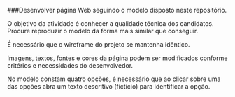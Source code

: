 ###Desenvolver página Web seguindo o modelo disposto neste repositório.

O objetivo da atividade é conhecer a qualidade técnica dos candidatos. Procure reproduzir o modelo da forma mais similar que conseguir.

É necessário que o wireframe do projeto se mantenha idêntico.

Imagens, textos, fontes e cores da página podem ser modificados conforme critérios e necessidades do desenvolvedor.

No modelo constam quatro opções, é necessário que ao clicar sobre uma das opções abra um texto descritivo (fictício) para identificar a opção.

